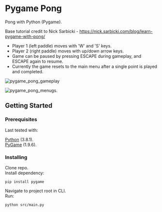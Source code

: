 # Pygame Pong

Pong with Python (Pygame).

Base tutorial credit to Nick Sarbicki - https://nick.sarbicki.com/blog/learn-pygame-with-pong/

- Player 1 (left paddle) moves with 'W' and 'S' keys.
- Player 2 (right paddle) moves with up/down arrow keys.
- Game can be paused by pressing ESCAPE during gameplay, and ESCAPE again to resume.
- Currently the game resets to the main menu after a single point is played and completed.

![pygame_pong_gameplay](https://user-images.githubusercontent.com/42113905/63886534-b0d5c880-c9a8-11e9-85c0-9500db5f44de.png)

![pygame_pong_menu](https://user-images.githubusercontent.com/42113905/63886535-b16e5f00-c9a8-11e9-8179-fae7edbf9053.png)gs.

## Getting Started

### Prerequisites

Last tested with:<br>

[Python](https://www.python.org/) (3.8.1).<br>
[PyGame](https://www.pygame.org/) (1.9.6).

### Installing

Clone repo.<br>
Install dependency:
```
pip install pygame
```
Navigate to project root in CLI.<br>
Run:
```
python src/main.py

```
